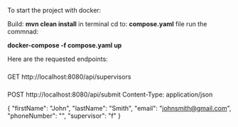To start the project with docker:

Build: **mvn clean install** 
in terminal cd to: **compose.yaml** file 
run the commnad: 

**docker-compose -f compose.yaml up**



Here are the requested endpoints:


###
GET http://localhost:8080/api/supervisors



###
POST http://localhost:8080/api/submit
Content-Type: application/json

{
"firstName": "John",
"lastName": "Smith",
"email": "johnsmith@gmail.com",
"phoneNumber": "",
"supervisor": "f"
}